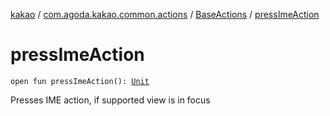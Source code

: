 [kakao](../../index.md) / [com.agoda.kakao.common.actions](../index.md) / [BaseActions](index.md) / [pressImeAction](./press-ime-action.md)

# pressImeAction

`open fun pressImeAction(): `[`Unit`](https://kotlinlang.org/api/latest/jvm/stdlib/kotlin/-unit/index.html)

Presses IME action, if supported view is in focus

